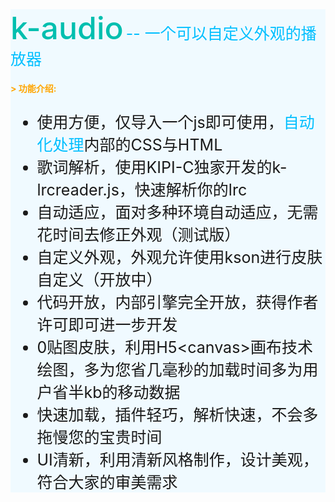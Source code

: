 <div style="background:#F0FaFF">
<span style="font-size:50;font-weight:500;color:#00bfaF;">k-audio</span>
<span style="font-size:25;color:#00bffF;">-- 一个可以自定义外观的播放器</span><br>
<h4 style="color:orange;background:#F0FaFF">> 功能介绍:</h4>
<ul style="font-size:25">
<li>使用方便，仅导入一个js即可使用，<span style="color:#00bffF;">自动化处理</span>内部的CSS与HTML</li>
<li>歌词解析，使用KIPI-C独家开发的k-lrcreader.js，快速解析你的lrc</li>
<li>自动适应，面对多种环境自动适应，无需花时间去修正外观（测试版）</li>
<li>自定义外观，外观允许使用kson进行皮肤自定义（开放中）</li>
<li>代码开放，内部引擎完全开放，获得作者许可即可进一步开发</li>
<li>0贴图皮肤，利用H5&lt;canvas&gt;画布技术绘图，多为您省几毫秒的加载时间多为用户省半kb的移动数据</li>
<li>快速加载，插件轻巧，解析快速，不会多拖慢您的宝贵时间</li>
<li>UI清新，利用清新风格制作，设计美观，符合大家的审美需求</li>
</ul>
</div>
<script>
console.log(666)
</script>

